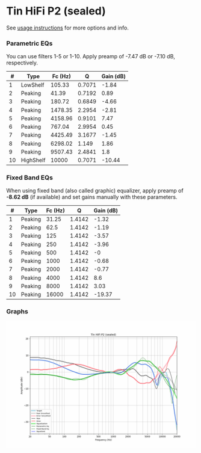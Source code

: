# Tin HiFi P2 (sealed)
See [usage instructions](https://github.com/jaakkopasanen/AutoEq#usage) for more options and info.

### Parametric EQs
You can use filters 1-5 or 1-10. Apply preamp of -7.47 dB or -7.10 dB, respectively.

|   # | Type      |   Fc (Hz) |      Q |   Gain (dB) |
|-----|-----------|-----------|--------|-------------|
|   1 | LowShelf  |    105.33 | 0.7071 |       -1.84 |
|   2 | Peaking   |     41.39 | 0.7192 |        0.89 |
|   3 | Peaking   |    180.72 | 0.6849 |       -4.66 |
|   4 | Peaking   |   1478.35 | 2.2954 |       -2.81 |
|   5 | Peaking   |   4158.96 | 0.9101 |        7.47 |
|   6 | Peaking   |    767.04 | 2.9954 |        0.45 |
|   7 | Peaking   |   4425.49 | 3.1677 |       -1.45 |
|   8 | Peaking   |   6298.02 | 1.149  |        1.86 |
|   9 | Peaking   |   9507.43 | 2.4841 |        1.8  |
|  10 | HighShelf |  10000    | 0.7071 |      -10.44 |

### Fixed Band EQs
When using fixed band (also called graphic) equalizer, apply preamp of **-8.62 dB** (if available) and set gains manually with these parameters.

|   # | Type    |   Fc (Hz) |      Q |   Gain (dB) |
|-----|---------|-----------|--------|-------------|
|   1 | Peaking |     31.25 | 1.4142 |       -1.32 |
|   2 | Peaking |     62.5  | 1.4142 |       -1.19 |
|   3 | Peaking |    125    | 1.4142 |       -3.57 |
|   4 | Peaking |    250    | 1.4142 |       -3.96 |
|   5 | Peaking |    500    | 1.4142 |       -0    |
|   6 | Peaking |   1000    | 1.4142 |       -0.68 |
|   7 | Peaking |   2000    | 1.4142 |       -0.77 |
|   8 | Peaking |   4000    | 1.4142 |        8.6  |
|   9 | Peaking |   8000    | 1.4142 |        3.03 |
|  10 | Peaking |  16000    | 1.4142 |      -19.37 |

### Graphs
![](./Tin%20HiFi%20P2%20(sealed).png)
